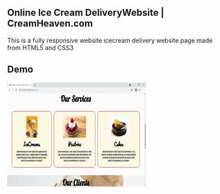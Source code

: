 
## Online Ice Cream DeliveryWebsite | CreamHeaven.com

This is a fully responsive website icecream delivery website page made from HTML5 and CSS3

## Demo

![Demo](https://github.com/SwatejPatil/Online-Ice-Cream-Delivery-Website--CreamHeaven.com/blob/main/demo.gif)

  
